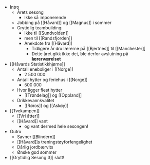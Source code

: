 - Intro
    - Årets sesong
        - Ikke så imponerende
    - Jobbing på [[Håvard]] og [[Magnus]] i sommer
    - Grytidlig teambuilding
        - Ikke til [[Sundvolden]]
        - men til [[Randsfjorden]]
        - Anekdote fra [[Håvard]]
            - Tidligere år dro lærerne på [[Bjertnes]] til [[Manchester]]
            - Dette året gikk ikke det, ble derfor avslutning på __lærerværelset__
- [[Håvards Statistikkhjørne]]
    - Antall eneboliger i [[Norge]]
        - 2 500 000
    - Antall hytter og feriehus i [[Norge]]
        - 500 000
    - Hvor ligger flest hytter
        - [[Trøndelag]] og [[Oppland]]
    - Drikkevannkvalitet
        - [[Røros]] og [[Askøy]]
- [[Tvekampen]]
    - [[Vri åtter]]
    - [[Håvard]] vant
        - og vant dermed hele sesongen!
- Outro
    - Savner [[Blindern]]
    - [[Håvard]]s treningstøyforfengelighet
    - Dårlig jordbærvits
    - Ønske god sommer
- [[Grytidlig Sesong 3]] slutt!
